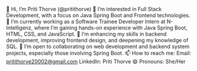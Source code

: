 👋 Hi, I’m Priti Thorve (@pritithorve)
👀 I’m interested in Full Stack Development, with a focus on Java Spring Boot and Frontend technologies.
💼 I’m currently working as a Software Trainee Developer Intern at N-Intelligenz, where I’m gaining hands-on experience with Java Spring Boot, HTML, CSS, and JavaScript.
🌱 I’m enhancing my skills in backend development, improving frontend design, and deepening my knowledge of SQL.
💞️ I’m open to collaborating on web development and backend system projects, especially those involving Spring Boot.
📫 How to reach me:
Email: pritithorve20002@gmail.com
LinkedIn: Priti Thorve
😄 Pronouns: She/Her
<!---
pritithorve/pritithorve is a ✨ special ✨ repository because its `README.md` (this file) appears on your GitHub profile.
You can click the Preview link to take a look at your changes.
--->
